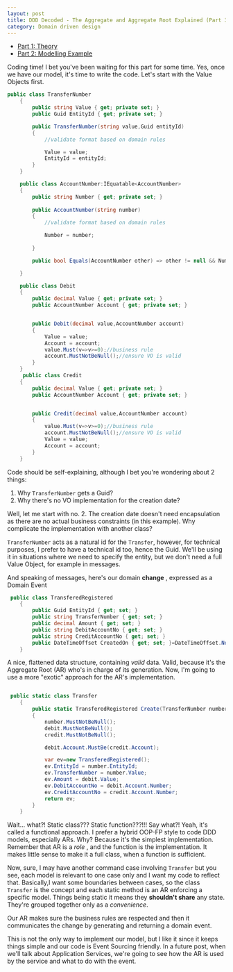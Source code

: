 ```yaml
---
layout: post
title: DDD Decoded - The Aggregate and Aggregate Root Explained (Part 3)
category: Domain driven design
---
```


* [Part 1: Theory](http://blog.sapiensworks.com/post/2016/07/14/DDD-Aggregate-Decoded-1) 
* [Part 2: Modelling Example](http://blog.sapiensworks.com/post/2016/07/14/DDD-Aggregate-Decoded-2)

Coding time! I bet you've been waiting for this part for some time. Yes, once we have our model, it's time to write the code. Let's start with the Value Objects first.

```csharp
public class TransferNumber
    {
        public string Value { get; private set; }
        public Guid EntityId { get; private set; }

        public TransferNumber(string value,Guid entityId)
        {
            //validate format based on domain rules

            Value = value;
            EntityId = entityId;
        }
    }

    public class AccountNumber:IEquatable<AccountNumber>
    {
        public string Number { get; private set; }
     
        public AccountNumber(string number)
        {
            //validate format based on domain rules

            Number = number;
            
        }

        public bool Equals(AccountNumber other) => other != null && Number == other.Number;

    }

    public class Debit
    {
        public decimal Value { get; private set; }
        public AccountNumber Account { get; private set; }


        public Debit(decimal value,AccountNumber account)
        {
            Value = value;
            Account = account;
            value.Must(v=>v>=0);//business rule
            account.MustNotBeNull();//ensure VO is valid            
        }
    }
     public class Credit
    {
        public decimal Value { get; private set; }
        public AccountNumber Account { get; private set; }


        public Credit(decimal value,AccountNumber account)
        {
            value.Must(v=>v>=0);//business rule
            account.MustNotBeNull();//ensure VO is valid            
            Value = value;
            Account = account;
        }
    }

```

 Code should be self-explaining, although I bet you're wondering about 2 things:

 1. Why `TransferNumber` gets a Guid?
 2. Why there's no VO implementation for the creation date?

 Well, let me start with no. 2. The creation date doesn't need encapsulation as there are no actual business constraints (in this example). Why complicate the implementation with another class?

`TransferNumber` acts as a natural id for the `Transfer`, however, for technical purposes, I prefer to have a technical id too, hence the Guid. We'll be using it in situations where we need to specify the entity, but we don't need a full Value Object, for example in messages. 

And speaking of messages, here's our domain **change** , expressed as a Domain Event

```csharp
 public class TransferedRegistered
    {
        public Guid EntityId { get; set; }
        public string TransferNumber { get; set; }
        public decimal Amount { get; set; }
        public string DebitAccountNo { get; set; }
        public string CreditAccountNo { get; set; }
        public DateTimeOffset CreatedOn { get; set; }=DateTimeOffset.Now;
    }

```

A nice, flattened data structure, containing _valid_ data. Valid, because it's the Aggregate Root (AR) who's in charge of its generation. Now, I'm going to use a more "exotic" approach for the AR's implementation.

```csharp

 public static class Transfer
    {
        public static TransferedRegistered Create(TransferNumber number, Debit debit, Credit credit)
        {
            number.MustNotBeNull();
            debit.MustNotBeNull();
            credit.MustNotBeNull();

            debit.Account.MustBe(credit.Account);

            var ev=new TransferedRegistered();
            ev.EntityId = number.EntityId;
            ev.TransferNumber = number.Value;
            ev.Amount = debit.Value;
            ev.DebitAccountNo = debit.Account.Number;
            ev.CreditAccountNo = credit.Account.Number;
            return ev;
        }
    }

```
Wait... what?! Static class??? Static function???!!! Say what?! Yeah, it's called a functional approach. I prefer a hybrid OOP-FP style to code DDD models, especially ARs. Why? Because it's the simplest implementation. Remember that AR is a _role_ , and the function is the implementation. It makes little sense to make it a full class, when a function is sufficient.

Now, sure, I may have another command case involving `Transfer` but you see, each model is relevant to one case only and I want my code to reflect that. Basically,I want some boundaries between cases, so the class `Transfer` is the concept and each static method is an AR enforcing a specific model. Things being static it means they **shouldn't share** any state. They're grouped together only as a _convenience_.

Our AR makes sure the business rules are respected and then it communicates the change by generating and returning a domain event.

This is not the only way to implement our model, but I like it since it keeps things simple and our code is Event Sourcing friendly. In a future post, when we'll talk about Application Services, we're going to see how the AR is used by the service and what to do with the event.
 

  

